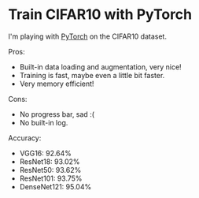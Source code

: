 # Train CIFAR10 with PyTorch

I'm playing with [PyTorch](http://pytorch.org/) on the CIFAR10 dataset.

Pros:
- Built-in data loading and augmentation, very nice!
- Training is fast, maybe even a little bit faster.
- Very memory efficient!

Cons:
- No progress bar, sad :(
- No built-in log.

Accuracy:
- VGG16: 92.64%
- ResNet18: 93.02%
- ResNet50: 93.62%
- ResNet101: 93.75%
- DenseNet121: 95.04%
